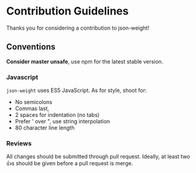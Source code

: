 # Contribution Guidelines

Thanks you for considering a contribution to json-weight!

## Conventions

**Consider master unsafe**, use npm for the latest stable version.

### Javascript

`json-weight` uses ES5 JavaScript. As for style, shoot for:

- No semicolons
- Commas last,
- 2 spaces for indentation (no tabs)
- Prefer ' over ", use string interpolation
- 80 character line length

### Reviews

All changes should be submitted through pull request. Ideally, at
least two :+1:s should be given before a pull request is merge.
